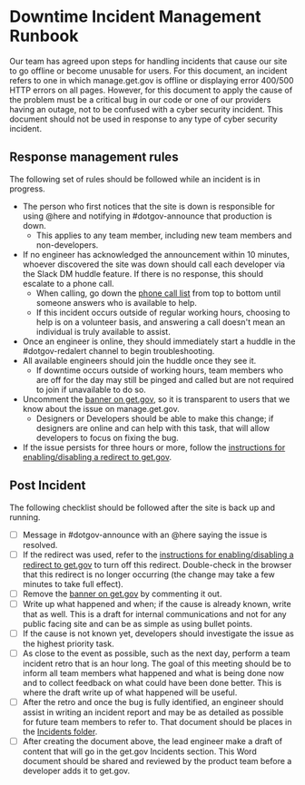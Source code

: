 # Downtime Incident Management Runbook

 Our team has agreed upon steps for handling incidents that cause our site to go offline or become unusable for users. For this document, an incident refers to one in which manage.get.gov is offline or displaying error 400/500 HTTP errors on all pages. However, for this document to apply the cause of the problem must be a critical bug in our code or one of our providers having an outage, not to be confused with a cyber security incident. This document should not be used in response to any type of cyber security incident.

## Response management rules

The following set of rules should be followed while an incident is in progress.

- The person who first notices that the site is down is responsible for using @here and notifying in #dotgov-announce that production is down.
  - This applies to any team member, including new team members and non-developers.
- If no engineer has acknowledged the announcement within 10 minutes, whoever discovered the site was down should call each developer via the Slack DM huddle feature. If there is no response, this should escalate to a phone call.
  - When calling, go down the [phone call list](https://docs.google.com/document/d/1k4r-1MNCfW8EXSXa-tqJQzOvJxQv0ARvHnOjjAH0LII/edit) from top to bottom until someone answers who is available to help.
  - If this incident occurs outside of regular working hours, choosing to help is on a volunteer basis, and answering a call doesn't mean an individual is truly available to assist.
- Once an engineer is online, they should immediately start a huddle in the #dotgov-redalert channel to begin troubleshooting.
- All available engineers should join the huddle once they see it.
  - If downtime occurs outside of working hours, team members who are off for the day may still be pinged and called but are not required to join if unavailable to do so.
- Uncomment the [banner on get.gov](https://github.com/cisagov/get.gov/blob/0365d3d34b041cc9353497b2b5f81b6ab7fe75a9/_includes/header.html#L9), so it is transparent to users that we know about the issue on manage.get.gov.
  - Designers or Developers should be able to make this change; if designers are online and can help with this task, that will allow developers to focus on fixing the bug.
- If the issue persists for three hours or more, follow the [instructions for enabling/disabling a redirect to get.gov](https://docs.google.com/document/d/1PiWXpjBzbiKsSYqEo9Rkl72HMytMp7zTte9CI-vvwYw/edit).

## Post Incident

The following checklist should be followed after the site is back up and running.

- [ ] Message in #dotgov-announce with an @here saying the issue is resolved.
- [ ] If the redirect was used, refer to the [instructions for enabling/disabling a redirect to get.gov](https://docs.google.com/document/d/1PiWXpjBzbiKsSYqEo9Rkl72HMytMp7zTte9CI-vvwYw/edit) to turn off this redirect. Double-check in the browser that this redirect is no longer occurring (the change may take a few minutes to take full effect).
- [ ] Remove the [banner on get.gov](https://github.com/cisagov/get.gov/blob/0365d3d34b041cc9353497b2b5f81b6ab7fe75a9/_includes/header.html#L9) by commenting it out.
- [ ] Write up what happened and when; if the cause is already known, write that as well. This is a draft for internal communications and not for any public facing site and can be as simple as using bullet points.
- [ ] If the cause is not known yet, developers should investigate the issue as the highest priority task.
- [ ] As close to the event as possible, such as the next day, perform a team incident retro that is an hour long. The goal of this meeting should be to inform all team members what happened and what is being done now and to collect feedback on what could have been done better. This is where the draft write up of what happened will be useful.
- [ ] After the retro and once the bug is fully identified, an engineer should assist in writing an incident report and may be as detailed as possible for future team members to refer to. That document should be places in the [Incidents folder](https://drive.google.com/drive/folders/1LPVICVpI4Xb5KGdrNkSwhX2OAJ6hYTyu).
- [ ] After creating the document above, the lead engineer make a draft of content that will go in the get.gov Incidents section. This Word document should be shared and reviewed by the product team before a developer adds it to get.gov.
